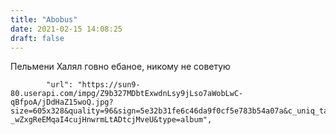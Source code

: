 ```yaml
---
title: "Abobus"
date: 2021-02-15 14:08:25
draft: false
---
```


Пельмени Халял говно ебаное, никому не советую

            "url": "https://sun9-80.userapi.com/impg/Z9b327MDbtExwdnLsy9jLso7aWobLwC-qBfpoA/jDdHaZ15woQ.jpg?size=605x328&quality=96&sign=5e32b31fe6c46da9f0cf5e783b54a07a&c_uniq_tag=zHaoAS8T9w-_wZxgReEMqaI4cujHnwrmLtADtcjMveU&type=album",
